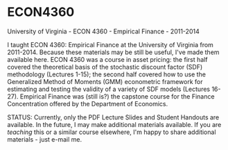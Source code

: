 # ECON4360
University of Virginia - ECON 4360 - Empirical Finance - 2011-2014

I taught ECON 4360: Empirical Finance at the University of Virginia from 2011-2014. Because these materials may be still be useful, I've made them available here. ECON 4360 was a course in asset pricing: the first half covered the theoretical basis of the stochastic discount factor (SDF) methodology (Lectures 1-15); the second half covered how to use the Generalized Method of Moments (GMM) econometric framework for estimating and testing the validity of a variety of SDF models (Lectures 16-27). Empirical Finance was (still is?) the capstone course for the Finance Concentration offered by the Department of Economics. 

STATUS: Currently, only the PDF Lecture Slides and Student Handouts are available. In the future, I may make additional materials available. If you are *teaching* this or a similar course elsewhere, I'm happy to share additional materials - just e-mail me.
